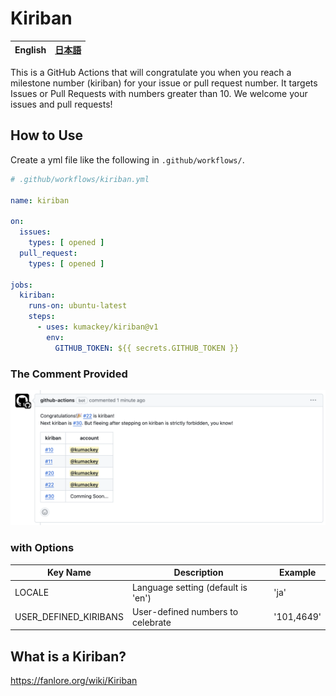 # Kiriban

| **English** | [日本語](/docs/ja.md) |
|-------------|--------------------|

This is a GitHub Actions that will congratulate you when you reach a milestone number (kiriban) for your issue or pull
request number.
It targets Issues or Pull Requests with numbers greater than 10.
We welcome your issues and pull requests!

## How to Use

Create a yml file like the following in `.github/workflows/`.

```yml:.github/workflows/kiriban.yml
# .github/workflows/kiriban.yml

name: kiriban

on:
  issues:
    types: [ opened ]
  pull_request:
    types: [ opened ]

jobs:
  kiriban:
    runs-on: ubuntu-latest
    steps:
      - uses: kumackey/kiriban@v1
        env:
          GITHUB_TOKEN: ${{ secrets.GITHUB_TOKEN }}
```

### The Comment Provided

![The comment posted by the Action](/img/comment_en.png)

### with Options

| Key Name              | Description                        | Example    |
|-----------------------|------------------------------------|------------|
| LOCALE                | Language setting (default is 'en') | 'ja'       |
| USER_DEFINED_KIRIBANS | User-defined numbers to celebrate  | '101,4649' |

## What is a Kiriban?

https://fanlore.org/wiki/Kiriban